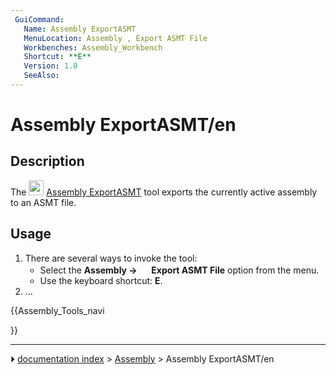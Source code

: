 ```yaml
---
 GuiCommand:
   Name: Assembly ExportASMT
   MenuLocation: Assembly , Export ASMT File
   Workbenches: Assembly_Workbench
   Shortcut: **E**
   Version: 1.0
   SeeAlso: 
---
```


# Assembly ExportASMT/en

## Description

The <img alt="" src=images/Assembly_ExportASMT.svg  style="width:24px;"> [Assembly ExportASMT](Assembly_ExportASMT.md) tool exports the currently active assembly to an ASMT file.

## Usage

1.  There are several ways to invoke the tool:
    -   Select the **Assembly → <img src="images/Assembly_ExportASMT.svg" width=16px> Export ASMT File** option from the menu.
    -   Use the keyboard shortcut: **E**.
2.  \...





{{Assembly_Tools_navi

}}



---
⏵ [documentation index](../README.md) > [Assembly](Assembly_Workbench.md) > Assembly ExportASMT/en
